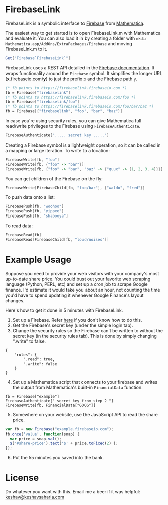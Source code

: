 FirebaseLink
============
FirebaseLink is a symbolic interface to [Firebase](https://firebase.com) from [Mathematica](http://wolfram.com). 

The easiest way to get started is to open FirebaseLink.m with Mathematica and evaluate it. You can also load it in by creating a folder with ```mkdir Mathematica.app/AddOns/ExtraPackages/Firebase``` and moving FirebaseLink.m to it.

```Mathematica
Get["Firebase`FirebaseLink`"]
```
FirebaseLink uses a REST API detailed in the [Firebase documentation](https://firebase.com/docs). It wraps functionality around the ```Firebase``` symbol. It simplifies the longer URL (__x__.firebaseio.com/__y__) to just the prefix ```x``` and the Firebase path ```y```.

```Mathematica
(* fb points to https://firebaselink.firebaseio.com *)
fb = Firebase["firebaselink"] 
(* fb points to https://firebaselink.firebaseio.com/foo *)
fb = Firebase["firebaselink/foo"]
(* fb points to https://firebaselink.firebaseio.com/foo/bar/baz *)
fb = Firebase[{"firebaselink", "foo", "bar", "baz"}] 
```

In case you're using security rules, you can give Mathematica full read/write privileges to the Firebase using ```FirebaseAuthenticate```.

```Mathematica
FirebaseAuthenticate["..... secret key ....."]
```

Creating a Firebase symbol is a lightweight operation, so it can be called in a mapping or large iteration. To write to a location:

```Mathematica
FirebaseWrite[fb, "foo"]
FirebaseWrite[fb, {"foo" -> "bar"}]
FirebaseWrite[fb, {"foo" -> "bar", "baz" -> {"quux" -> {1, 2, 3, 4}}}]
```

You can get children of the Firebase on the fly:

```Mathematica
FirebaseWrite[FirebaseChild[fb, "foo/bar"], {"waldo", "fred"}]
```

To push data onto a list:

```Mathematica
FirebasePush[fb, "woohoo"]
FirebasePush[fb, "yippee"]
FirebasePush[fb, "shabooya"]
```
To read data:
```Mathematica
FirebaseRead[fb]
FirebaseRead[FirebaseChild[fb, "loud/noises"]]
```

Example Usage
===
Suppose you need to provide your web visitors with your company's most up-to-date share price. You could bust out your favorite web scraping language (Python, PERL, etc) and set up a cron job to scrape Google finance. I'd estimate it would take you about an hour, not counting the time you'd have to spend updating it whenever Google Finance's layout changes.

Here's how to get it done in 5 minutes with FirebaseLink.

1. Set up a Firebase. Refer [here](https://firebase.com/docs) if you don't know how to do this.
2. Get the Firebase's secret key (under the simple login tab).
3. Change the security rules so the Firebase can't be written to without the secret key (in the security rules tab). This is done by simply changing ".write" to false.

```
{
    "rules": {
        ".read": true,
        ".write": false
    }
}
```

4. Set up a Mathematica script that connects to your firebase and writes the output from Mathematica's built-in ```FinancialData``` function.

```
fb = Firebase["example"]
FirebaseAuthenticate[" secret key from step 2 "]
FirebaseWrite[fb, FinancialData["GOOG"]]
```

5. Somewhere on your website, use the JavaScript API to read the share price.

```javascript
var fb = new Firebase("example.firebaseio.com");
fb.once('value', function(snap) { 
  var price = snap.val();
  $('#share-price').text('$' + price.toFixed(2) );
});
```

6. Put the 55 minutes you saved into the bank.

License
===
Do whatever you want with this. Email me a beer if it was helpful: [keshav@keshavsaharia.com](mailto:keshav@keshavsaharia.com)
